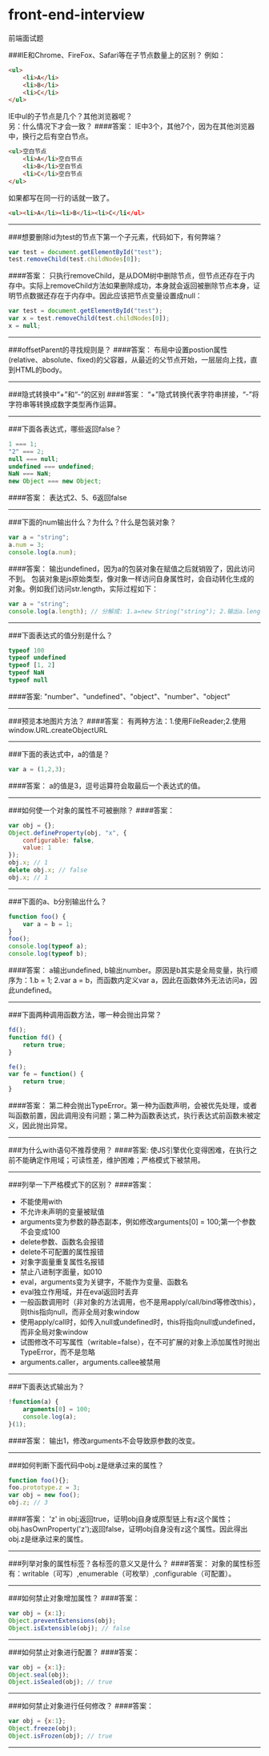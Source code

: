 # front-end-interview
前端面试题

###IE和Chrome、FireFox、Safari等在子节点数量上的区别？
例如：
```html
<ul>
    <li>A</li>
    <li>B</li>
    <li>C</li>
</ul>
```
IE中ul的子节点是几个？其他浏览器呢？<br>
另：什么情况下才会一致？
####答案：
IE中3个，其他7个，因为在其他浏览器中，换行之后有空白节点。
```html
<ul>空白节点
    <li>A</li>空白节点
    <li>B</li>空白节点
    <li>C</li>空白节点
</ul>
```
如果都写在同一行的话就一致了。
```html
<ul><li>A</li><li>B</li><li>C</li</ul>
```

---

###想要删除id为test的节点下第一个子元素，代码如下，有何弊端？
```javascript
var test = document.getElementById("test");
test.removeChild(test.childNodes[0]);
```
####答案：
只执行removeChild，是从DOM树中删除节点，但节点还存在于内存中。实际上removeChild方法如果删除成功，本身就会返回被删除节点本身，证明节点数据还存在于内存中。因此应该把节点变量设置成null：
```javascript
var test = document.getElementById("test");
var x = test.removeChild(test.childNodes[0]);
x = null;
```

---

###offsetParent的寻找规则是？
####答案：
布局中设置postion属性(relative、absolute、fixed)的父容器，从最近的父节点开始，一层层向上找，直到HTML的body。

---

###隐式转换中“+”和“-”的区别
####答案：
“+”隐式转换代表字符串拼接，“-”将字符串等转换成数字类型再作运算。

---

###下面各表达式，哪些返回false？
```javascript
1 === 1;
"2" === 2;
null === null;
undefined === undefined;
NaN === NaN;
new Object === new Object;
```
####答案：
表达式2、5、6返回false

---

###下面的num输出什么？为什么？什么是包装对象？
```javascript
var a = "string";
a.num = 3;
console.log(a.num);
```
####答案：
输出undefined，因为a的包装对象在赋值之后就销毁了，因此访问不到。
包装对象是js原始类型，像对象一样访问自身属性时，会自动转化生成的对象。例如我们访问str.length，实际过程如下：
```javascript
var a = "string";
console.log(a.length); // 分解成: 1.a=new String("string"); 2.输出a.length; 3.a = "string";然后创建的String对象被销毁。
```

---

###下面表达式的值分别是什么？
```javascript
typeof 100
typeof undefined
typeof [1, 2]
typeof NaN
typeof null
```
####答案:
"number"、"undefined"、"object"、"number"、"object"

---

###预览本地图片方法？
####答案：
有两种方法：1.使用FileReader;2.使用window.URL.createObjectURL

---

###下面的表达式中，a的值是？
```javascript
var a = (1,2,3);
```
####答案：
a的值是3，逗号运算符会取最后一个表达式的值。

---

###如何使一个对象的属性不可被删除？
####答案：
```javascript
var obj = {};
Object.defineProperty(obj, "x", {
    configurable: false,
    value: 1
});
obj.x; // 1
delete obj.x; // false
obj.x; // 1
```

---

###下面的a、b分别输出什么？
```javascript
function foo() {
    var a = b = 1;
}
foo();
console.log(typeof a);
console.log(typeof b);
```
####答案：
a输出undefined, b输出number。原因是b其实是全局变量，执行顺序为：1.b = 1; 2.var a = b，而函数内定义var a，因此在函数体外无法访问a，因此undefined。

---

###下面两种调用函数方法，哪一种会抛出异常？
```javascript
fd();
function fd() {
    return true;
}

fe();
var fe = function() {
    return true;
}
```
####答案：
第二种会抛出TypeError。第一种为函数声明，会被优先处理，或者叫函数前置，因此调用没有问题；第二种为函数表达式，执行表达式前函数未被定义，因此抛出异常。

---

###为什么with语句不推荐使用？
####答案:
使JS引擎优化变得困难，在执行之前不能确定作用域；可读性差，维护困难；严格模式下被禁用。

---

###列举一下严格模式下的区别？
####答案：
- 不能使用with
- 不允许未声明的变量被赋值
- arguments变为参数的静态副本，例如修改arguments[0] = 100;第一个参数不会变成100
- delete参数、函数名会报错
- delete不可配置的属性报错
- 对象字面量重复属性名报错
- 禁止八进制字面量，如010
- eval，arguments变为关键字，不能作为变量、函数名
- eval独立作用域，并在eval返回时丢弃
- 一般函数调用时（非对象的方法调用，也不是用apply/call/bind等修改this），则this指向null，而非全局对象window
- 使用apply/call时，如传入null或undefined时，this将指向null或undefined，而非全局对象window
- 试图修改不可写属性（writable=false），在不可扩展的对象上添加属性时抛出TypeError，而不是忽略
- arguments.caller，arguments.callee被禁用

---

###下面表达式输出为？
```javascript
!function(a) {
    arguments[0] = 100;
    console.log(a);
}(1);
```
####答案：
输出1，修改arguments不会导致原参数的改变。

---

###如何判断下面代码中obj.z是继承过来的属性？
```javascript
function foo(){};
foo.prototype.z = 3;
var obj = new foo();
obj.z; // 3
```
####答案：
'z' in obj;返回true，证明obj自身或原型链上有z这个属性；obj.hasOwnProperty('z');返回false，证明obj自身没有z这个属性。因此得出obj.z是继承过来的属性。

---

###列举对象的属性标签？各标签的意义又是什么？
####答案：
对象的属性标签有：writable（可写）,enumerable（可枚举）,configurable（可配置）。


---

###如何禁止对象增加属性？
####答案：
```javascript
var obj = {x:1};
Object.preventExtensions(obj);
Object.isExtensible(obj); // false
```

---

###如何禁止对象进行配置？
####答案：
```javascript
var obj = {x:1};
Object.seal(obj);
Object.isSealed(obj); // true
```

---

###如何禁止对象进行任何修改？
####答案：
```javascript
var obj = {x:1};
Object.freeze(obj);
Object.isFrozen(obj); // true
```

---

